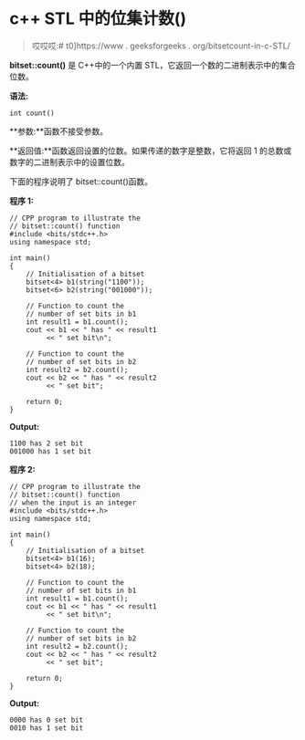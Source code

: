 # c++ STL 中的位集计数()

> 哎哎哎:# t0]https://www . geeksforgeeks . org/bitsetcount-in-c-STL/

**bitset::count()** 是 C++中的一个内置 STL，它返回一个数的二进制表示中的集合位数。

**语法:**

```
int count() 

```

**参数:**函数不接受参数。

**返回值:**函数返回设置的位数。如果传递的数字是整数，它将返回 1 的总数或数字的二进制表示中的设置位数。

下面的程序说明了 bitset::count()函数。

**程序 1:**

```
// CPP program to illustrate the
// bitset::count() function
#include <bits/stdc++.h>
using namespace std;

int main()
{
    // Initialisation of a bitset
    bitset<4> b1(string("1100"));
    bitset<6> b2(string("001000"));

    // Function to count the
    // number of set bits in b1
    int result1 = b1.count();
    cout << b1 << " has " << result1
         << " set bit\n";

    // Function to count the
    // number of set bits in b2
    int result2 = b2.count();
    cout << b2 << " has " << result2
         << " set bit";

    return 0;
}
```

**Output:**

```
1100 has 2 set bit
001000 has 1 set bit

```

**程序 2:**

```
// CPP program to illustrate the
// bitset::count() function
// when the input is an integer
#include <bits/stdc++.h>
using namespace std;

int main()
{
    // Initialisation of a bitset
    bitset<4> b1(16);
    bitset<4> b2(18);

    // Function to count the
    // number of set bits in b1
    int result1 = b1.count();
    cout << b1 << " has " << result1
         << " set bit\n";

    // Function to count the
    // number of set bits in b2
    int result2 = b2.count();
    cout << b2 << " has " << result2
         << " set bit";

    return 0;
}
```

**Output:**

```
0000 has 0 set bit
0010 has 1 set bit

```